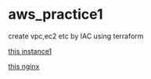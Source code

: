 # aws_practice1
create vpc,ec2 etc by IAC using terraform

[this instance1](images/instance1.png)

[this nginx](images/nginx.png)